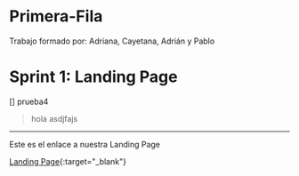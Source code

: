 # Primera-Fila

Trabajo formado por: Adriana, Cayetana, Adrián y Pablo

# Sprint 1: Landing Page
[] prueba4
>hola
>asdjfajs
---


Este es el enlace a nuestra Landing Page

[Landing Page](https://github.com/ppolo1/Primera-Fila/tree/main/Landing%20Page/P%C3%A1gina/Portada){:target="_blank"}
